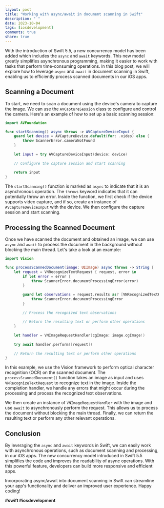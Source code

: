 ```yaml
---
layout: post
title: "Working with async/await in document scanning in Swift"
description: " "
date: 2023-10-04
tags: [iosdevelopment]
comments: true
share: true
---
```


With the introduction of Swift 5.5, a new concurrency model has been added which includes the `async` and `await` keywords. This new model greatly simplifies asynchronous programming, making it easier to work with tasks that perform time-consuming operations. In this blog post, we will explore how to leverage `async` and `await` in document scanning in Swift, enabling us to efficiently process scanned documents in our iOS apps.

## Scanning a Document

To start, we need to scan a document using the device's camera to capture the image. We can use the `AVCaptureSession` class to configure and control the camera. Here's an example of how to set up a basic scanning session:

```swift
import AVFoundation

func startScanning() async throws -> AVCaptureDeviceInput {
    guard let device = AVCaptureDevice.default(for: .video) else {
        throw ScannerError.cameraNotFound
    }
    
    let input = try AVCaptureDeviceInput(device: device)
    
    // Configure the capture session and start scanning
    
    return input
}
```

The `startScanning()` function is marked as `async` to indicate that it is an asynchronous operation. The `throws` keyword indicates that it can potentially throw an error. Inside the function, we first check if the device supports video capture, and if so, create an instance of `AVCaptureDeviceInput` with the device. We then configure the capture session and start scanning.

## Processing the Scanned Document

Once we have scanned the document and obtained an image, we can use `async` and `await` to process the document in the background without blocking the main thread. Let's take a look at an example:

```swift
import Vision

func processScannedDocument(image: UIImage) async throws -> String {
    let request = VNRecognizeTextRequest { request, error in
        if let error = error {
            throw ScannerError.documentProcessingError(error)
        }
        
        guard let observations = request.results as? [VNRecognizedTextObservation] else {
            throw ScannerError.documentProcessingError
        }
        
        // Process the recognized text observations
        
        // Return the resulting text or perform other operations
    }
    
    let handler = VNImageRequestHandler(cgImage: image.cgImage!)
    
    try await handler.perform([request])
    
    // Return the resulting text or perform other operations
}
```

In this example, we use the Vision framework to perform optical character recognition (OCR) on the scanned document. The `processScannedDocument()` function takes an image as input and uses `VNRecognizeTextRequest` to recognize text in the image. Inside the completion handler, we handle any errors that might occur during the processing and process the recognized text observations.

We then create an instance of `VNImageRequestHandler` with the image and use `await` to asynchronously perform the request. This allows us to process the document without blocking the main thread. Finally, we can return the resulting text or perform any other relevant operations.

## Conclusion

By leveraging the `async` and `await` keywords in Swift, we can easily work with asynchronous operations, such as document scanning and processing, in our iOS apps. The new concurrency model introduced in Swift 5.5 simplifies the code and improves the readability of async operations. With this powerful feature, developers can build more responsive and efficient apps.

Incorporating async/await into document scanning in Swift can streamline your app's functionality and deliver an improved user experience. Happy coding!

**#swift #iosdevelopment**